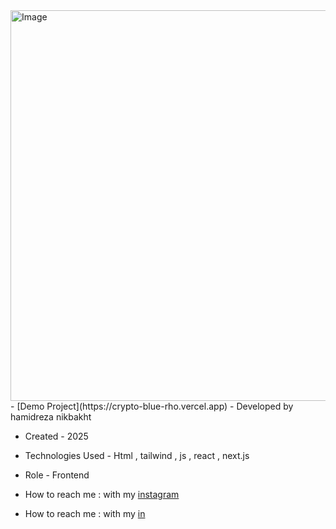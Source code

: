 <img width="1332" height="625" alt="Image" src="https://github.com/user-attachments/assets/35c81b52-1015-4761-874f-17d8a334b2cd" />
- [Demo Project](https://crypto-blue-rho.vercel.app)
- Developed by hamidreza nikbakht

- Created - 2025

- Technologies Used - Html , tailwind , js , react , next.js 

- Role - Frontend

- How to reach me : with my [instagram](https://www.instagram.com/hamidrezanikbakht?igsh=dTRxeTdudDRpbmc0)
- How to reach me : with my [in](https://www.linkedin.com/in/hamidreza-nikbakht-787164334)
